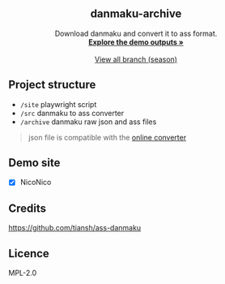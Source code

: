
<div id="top"></div>
<!--
Template from https://github.com/othneildrew/Best-README-Template
-->

<!-- PROJECT LOGO -->
<br />
<div align="center">

<h2 align="center">danmaku-archive</h2>

  <p align="center">
    Download danmaku and convert it to ass format.
    <br />
    <a href="https://OtaDou.github.io/danmaku-archive/"><strong>Explore the demo outputs »</strong></a>
    <br />
    <br />
    <a href="https://github.com/OtaDou/danmaku-archive/branches">View all branch (season)</a>
  </p>
</div>

## Project structure
- `/site` playwright script
- `/src` danmaku to ass converter 
- `/archive` danmaku raw json and ass files 
> json file is compatible with the [online converter](https://tiansh.github.io/ass-danmaku-online/) 

## Demo site
- [X] NicoNico

## Credits
<https://github.com/tiansh/ass-danmaku>

## Licence
MPL-2.0

